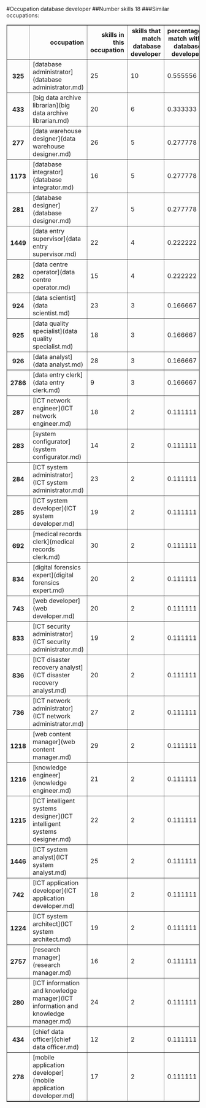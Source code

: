 #Occupation database developer
##Number skills 18
###Similar occupations:
<table border="1" class="dataframe">
  <thead>
    <tr style="text-align: right;">
      <th></th>
      <th>occupation</th>
      <th>skills in this occupation</th>
      <th>skills that match database developer</th>
      <th>percentage match with database developer</th>
      <th>skills not in database developer</th>
    </tr>
  </thead>
  <tbody>
    <tr>
      <th>325</th>
      <td>[database administrator](database administrator.md)</td>
      <td>25</td>
      <td>10</td>
      <td>0.555556</td>
      <td>15</td>
    </tr>
    <tr>
      <th>433</th>
      <td>[big data archive librarian](big data archive librarian.md)</td>
      <td>20</td>
      <td>6</td>
      <td>0.333333</td>
      <td>14</td>
    </tr>
    <tr>
      <th>277</th>
      <td>[data warehouse designer](data warehouse designer.md)</td>
      <td>26</td>
      <td>5</td>
      <td>0.277778</td>
      <td>21</td>
    </tr>
    <tr>
      <th>1173</th>
      <td>[database integrator](database integrator.md)</td>
      <td>16</td>
      <td>5</td>
      <td>0.277778</td>
      <td>11</td>
    </tr>
    <tr>
      <th>281</th>
      <td>[database designer](database designer.md)</td>
      <td>27</td>
      <td>5</td>
      <td>0.277778</td>
      <td>22</td>
    </tr>
    <tr>
      <th>1449</th>
      <td>[data entry supervisor](data entry supervisor.md)</td>
      <td>22</td>
      <td>4</td>
      <td>0.222222</td>
      <td>18</td>
    </tr>
    <tr>
      <th>282</th>
      <td>[data centre operator](data centre operator.md)</td>
      <td>15</td>
      <td>4</td>
      <td>0.222222</td>
      <td>11</td>
    </tr>
    <tr>
      <th>924</th>
      <td>[data scientist](data scientist.md)</td>
      <td>23</td>
      <td>3</td>
      <td>0.166667</td>
      <td>20</td>
    </tr>
    <tr>
      <th>925</th>
      <td>[data quality specialist](data quality specialist.md)</td>
      <td>18</td>
      <td>3</td>
      <td>0.166667</td>
      <td>15</td>
    </tr>
    <tr>
      <th>926</th>
      <td>[data analyst](data analyst.md)</td>
      <td>28</td>
      <td>3</td>
      <td>0.166667</td>
      <td>25</td>
    </tr>
    <tr>
      <th>2786</th>
      <td>[data entry clerk](data entry clerk.md)</td>
      <td>9</td>
      <td>3</td>
      <td>0.166667</td>
      <td>6</td>
    </tr>
    <tr>
      <th>287</th>
      <td>[ICT network engineer](ICT network engineer.md)</td>
      <td>18</td>
      <td>2</td>
      <td>0.111111</td>
      <td>16</td>
    </tr>
    <tr>
      <th>283</th>
      <td>[system configurator](system configurator.md)</td>
      <td>14</td>
      <td>2</td>
      <td>0.111111</td>
      <td>12</td>
    </tr>
    <tr>
      <th>284</th>
      <td>[ICT system administrator](ICT system administrator.md)</td>
      <td>23</td>
      <td>2</td>
      <td>0.111111</td>
      <td>21</td>
    </tr>
    <tr>
      <th>285</th>
      <td>[ICT system developer](ICT system developer.md)</td>
      <td>19</td>
      <td>2</td>
      <td>0.111111</td>
      <td>17</td>
    </tr>
    <tr>
      <th>692</th>
      <td>[medical records clerk](medical records clerk.md)</td>
      <td>30</td>
      <td>2</td>
      <td>0.111111</td>
      <td>28</td>
    </tr>
    <tr>
      <th>834</th>
      <td>[digital forensics expert](digital forensics expert.md)</td>
      <td>20</td>
      <td>2</td>
      <td>0.111111</td>
      <td>18</td>
    </tr>
    <tr>
      <th>743</th>
      <td>[web developer](web developer.md)</td>
      <td>20</td>
      <td>2</td>
      <td>0.111111</td>
      <td>18</td>
    </tr>
    <tr>
      <th>833</th>
      <td>[ICT security administrator](ICT security administrator.md)</td>
      <td>19</td>
      <td>2</td>
      <td>0.111111</td>
      <td>17</td>
    </tr>
    <tr>
      <th>836</th>
      <td>[ICT disaster recovery analyst](ICT disaster recovery analyst.md)</td>
      <td>20</td>
      <td>2</td>
      <td>0.111111</td>
      <td>18</td>
    </tr>
    <tr>
      <th>736</th>
      <td>[ICT network administrator](ICT network administrator.md)</td>
      <td>27</td>
      <td>2</td>
      <td>0.111111</td>
      <td>25</td>
    </tr>
    <tr>
      <th>1218</th>
      <td>[web content manager](web content manager.md)</td>
      <td>29</td>
      <td>2</td>
      <td>0.111111</td>
      <td>27</td>
    </tr>
    <tr>
      <th>1216</th>
      <td>[knowledge engineer](knowledge engineer.md)</td>
      <td>21</td>
      <td>2</td>
      <td>0.111111</td>
      <td>19</td>
    </tr>
    <tr>
      <th>1215</th>
      <td>[ICT intelligent systems designer](ICT intelligent systems designer.md)</td>
      <td>22</td>
      <td>2</td>
      <td>0.111111</td>
      <td>20</td>
    </tr>
    <tr>
      <th>1446</th>
      <td>[ICT system analyst](ICT system analyst.md)</td>
      <td>25</td>
      <td>2</td>
      <td>0.111111</td>
      <td>23</td>
    </tr>
    <tr>
      <th>742</th>
      <td>[ICT application developer](ICT application developer.md)</td>
      <td>18</td>
      <td>2</td>
      <td>0.111111</td>
      <td>16</td>
    </tr>
    <tr>
      <th>1224</th>
      <td>[ICT system architect](ICT system architect.md)</td>
      <td>19</td>
      <td>2</td>
      <td>0.111111</td>
      <td>17</td>
    </tr>
    <tr>
      <th>2757</th>
      <td>[research manager](research manager.md)</td>
      <td>16</td>
      <td>2</td>
      <td>0.111111</td>
      <td>14</td>
    </tr>
    <tr>
      <th>280</th>
      <td>[ICT information and knowledge manager](ICT information and knowledge manager.md)</td>
      <td>24</td>
      <td>2</td>
      <td>0.111111</td>
      <td>22</td>
    </tr>
    <tr>
      <th>434</th>
      <td>[chief data officer](chief data officer.md)</td>
      <td>12</td>
      <td>2</td>
      <td>0.111111</td>
      <td>10</td>
    </tr>
    <tr>
      <th>278</th>
      <td>[mobile application developer](mobile application developer.md)</td>
      <td>17</td>
      <td>2</td>
      <td>0.111111</td>
      <td>15</td>
    </tr>
  </tbody>
</table>
